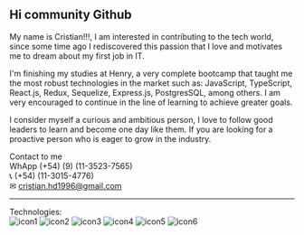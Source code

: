 
## Hi community Github  

My name is Cristian!!!, I am interested in contributing to the tech world, since some time ago I rediscovered this passion that I love and motivates me to dream about my first job in IT.

I'm finishing my studies at Henry, a very complete bootcamp that taught me the most robust technologies in the market such as: JavaScript, TypeScript, React.js, Redux, Sequelize, Express.js, PostgresSQL, among others. I am very encouraged to continue in the line of learning to achieve greater goals.

I consider myself a curious and ambitious person, I love to follow good leaders to learn and become one day like them. If you are looking for a proactive person who is eager to grow in the industry.

Contact to me <br/>
WhApp (+54) (9) (11-3523-7565) <br/>
📞 (+54) (11-3015-4776) <br/>
✉ cristian.hd1996@gmail.com <br/>
***


Technologies: </br>
![icon1](https://user-images.githubusercontent.com/67548554/124062597-5d4ebe80-da07-11eb-9d8f-2a19b6a92b8d.png)
![icon2](https://user-images.githubusercontent.com/67548554/124062601-5de75500-da07-11eb-898b-0fbdc60ad142.png)
![icon3](https://user-images.githubusercontent.com/67548554/124062602-5e7feb80-da07-11eb-9fe2-50452ce511ea.png)
![icon4](https://user-images.githubusercontent.com/67548554/124062603-5e7feb80-da07-11eb-9c96-acd07305b5ad.png)
![icon5](https://user-images.githubusercontent.com/67548554/124062604-5f188200-da07-11eb-88ef-6d6babf92952.png)
![icon6](https://user-images.githubusercontent.com/67548554/124062605-5f188200-da07-11eb-98d2-be270c23b6bf.png)
